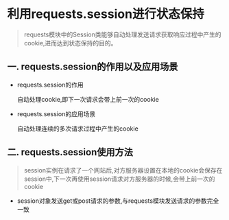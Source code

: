 # 利用requests.session进行状态保持

>   requests模块中的Session类能够自动处理发送请求获取响应过程中产生的cookie,进而达到状态保持的目的。

## 一. requests.session的作用以及应用场景

-   requests.session的作用

    自动处理cookie,即下一次请求会带上前一次的cookie

-   requests.session的应用场景

    自动处理连续的多次请求过程中产生的cookie

## 二. requests.session使用方法

>   session实例在请求了一个网站后,对方服务器设置在本地的cookie会保存在session中,下一次再使用session请求对方服务器的时候,会带上前一次的cookie

-   session对象发送get或post请求的参数,与requests模块发送请求的参数完全一致

